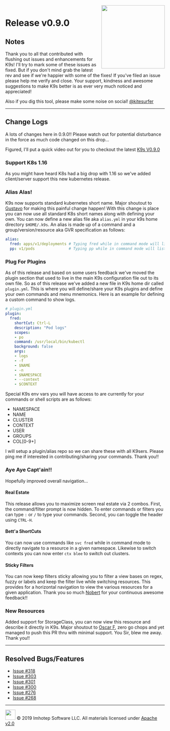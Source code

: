 <img src="https://raw.githubusercontent.com/Ya-hwon/k9s/master/assets/k9s_small.png" align="right" width="200" height="auto"/>

# Release v0.9.0

## Notes

Thank you to all that contributed with flushing out issues and enhancements for K9s! I'll try to mark some of these issues as fixed. But if you don't mind grab the latest rev and see if we're happier with some of the fixes! If you've filed an issue please help me verify and close. Your support, kindness and awesome suggestions to make K9s better is as ever very much noticed and appreciated!

Also if you dig this tool, please make some noise on social! [@kitesurfer](https://twitter.com/kitesurfer)

---

## Change Logs

A lots of changes here in 0.9.0!! Please watch out for potential disturbance in the force as much code changed on this drop...

Figured, I'll put a quick video out for you to checkout the latest [K9s V0.9.0](https://www.youtube.com/watch?v=bxKfqumjW4I)

### Support K8s 1.16

As you might have heard K8s had a big drop with 1.16 so we've added client/server support this new kubernetes release.

### Alias Alas!

K9s now supports standard kubernetes short name. Major shoutout to [Gustavo](https://github.com/paivagustavo) for making this painful change happen!
With this change is place you can now use all standard K8s short names along with defining your own. You can now define a new alias file aka `alias.yml` in your k9s home directory `$HOME/.k9s`. An alias is made up of a command and a group/version/resource aka GVR specification as follows:

```yaml
alias:
  fred: apps/v1/deployments # Typing fred while in command mode will list out deployments
  pp: v1/pods               # Typing pp while in command mode will list out pods
```

### Plug For Plugins

As of this release and based on some users feedback we've moved the plugin section that used to live in the main K9s configuration file out to its own file. So as of this release we've added a new file in K9s home dir called `plugin.yml`. This is where you will define/share your K9s plugins and define your own commands and menu mnemonics. Here is an example for defining a custom command to show logs.

```yaml
# plugin.yml
plugin:
  fred:
    shortCut: Ctrl-L
    description: "Pod logs"
    scopes:
    - po
    command: /usr/local/bin/kubectl
    background: false
    args:
    - logs
    - -f
    - $NAME
    - -n
    - $NAMESPACE
    - --context
    - $CONTEXT
```

Special K9s env vars you will have access to are currently for your commands or shell scripts are as follows:

* NAMESPACE
* NAME
* CLUSTER
* CONTEXT
* USER
* GROUPS
* COL[0-9+]

I will setup a plugin/alias repo so we can share these with all K9sers. Please ping me if interested in contributing/sharing your commands. Thank you!!

### Aye Aye Capt'ain!!

Hopefully improved overall navigation...

#### Real Estate

This release allows you to maximize screen real estate via 2 combos. First, the command/filter prompt is now hidden. To enter commands or filters you can type `:` or `/` to type your commands. Second, you can toggle the header using `CTRL-H`.

#### Bett'a ShortCuts

You can now use commands like `svc fred` while in command mode to directly navigate to a resource in a given namespace. Likewise to switch contexts you can now enter `ctx blee` to switch out clusters.

#### Sticky Filters

You can now keep filters sticky allowing you to filter a view bases on regex, fuzzy or labels and keep the filter live while switching resources. This provides for a horizontal navigation to view the various resources for a given application. Thank you so much [Nobert](https://github.com/ncsibra) for your continuous awesome feedback!!

### New Resources

Added support for StorageClass, you can now view this resource and describe it directly in K9s. Major shoutout to [Oscar F](https://github.com/fridokus), zero go chops and yet managed to push this PR thru with minimal support. You Sir, blew me away. Thank you!!

---

## Resolved Bugs/Features

* [Issue #318](https://github.com/Ya-hwon/k9s/issues/318)
* [Issue #303](https://github.com/Ya-hwon/k9s/issues/303)
* [Issue #301](https://github.com/Ya-hwon/k9s/issues/301)
* [Issue #300](https://github.com/Ya-hwon/k9s/issues/300)
* [Issue #276](https://github.com/Ya-hwon/k9s/issues/276)
* [Issue #268](https://github.com/Ya-hwon/k9s/issues/268)

---

<img src="https://raw.githubusercontent.com/Ya-hwon/k9s/master/assets/imhotep_logo.png" width="32" height="auto"/> © 2019 Imhotep Software LLC. All materials licensed under [Apache v2.0](http://www.apache.org/licenses/LICENSE-2.0)
